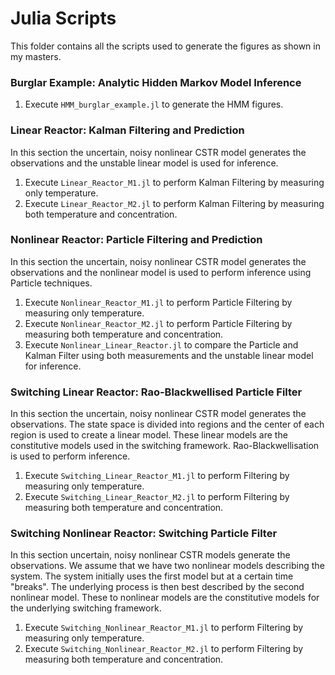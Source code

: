 # Julia Scripts
This folder contains all the scripts used to generate the figures as shown in my masters.

### Burglar Example: Analytic Hidden Markov Model Inference

1. Execute `HMM_burglar_example.jl` to generate the HMM figures.  


### Linear Reactor: Kalman Filtering and Prediction

In this section the uncertain, noisy nonlinear CSTR model generates the observations and the unstable linear model is used for inference.

1. Execute `Linear_Reactor_M1.jl` to perform Kalman Filtering by measuring only temperature.
2. Execute `Linear_Reactor_M2.jl` to perform Kalman Filtering by measuring both temperature and concentration.

### Nonlinear Reactor: Particle Filtering and Prediction

In this section the uncertain, noisy nonlinear CSTR model generates the observations and the nonlinear model is used to perform inference using Particle techniques.

1. Execute `Nonlinear_Reactor_M1.jl` to perform Particle Filtering by measuring only temperature.
2. Execute `Nonlinear_Reactor_M2.jl` to perform Particle Filtering by measuring both temperature and concentration.
3. Execute `Nonlinear_Linear_Reactor.jl` to compare the Particle and Kalman Filter using both measurements and the unstable linear model for inference.

### Switching Linear Reactor: Rao-Blackwellised Particle Filter

In this section the uncertain, noisy nonlinear CSTR model generates the observations. The state space is divided into regions and the center of each region is used to create a linear model. These linear models are the constitutive models used in the switching framework. Rao-Blackwellisation is used to perform inference.

1. Execute `Switching_Linear_Reactor_M1.jl` to perform Filtering by measuring only temperature.
2. Execute `Switching_Linear_Reactor_M2.jl` to perform Filtering by measuring both temperature and concentration.

### Switching Nonlinear Reactor: Switching Particle Filter

In this section uncertain, noisy nonlinear CSTR models generate the observations. We assume that we have two nonlinear models describing the system. The system initially uses the first model but at a certain time "breaks". The underlying process is then best described by the second nonlinear model. These to nonlinear models are the constitutive models for the underlying switching framework.

1. Execute `Switching_Nonlinear_Reactor_M1.jl` to perform Filtering by measuring only temperature.
2. Execute `Switching_Nonlinear_Reactor_M2.jl` to perform Filtering by measuring both temperature and concentration.
